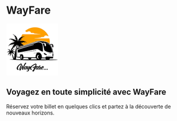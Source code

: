 # WayFare
<img src="https://github.com/khaouitiabdelhakim/Wayfare/blob/main/public/images/logo/logo-black.png" width="140px" alt="WayFare Logo" />

## Voyagez en toute simplicité avec WayFare

Réservez votre billet en quelques clics et partez à la découverte de nouveaux horizons.

